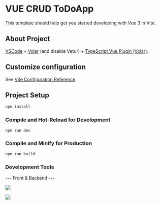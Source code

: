 # VUE CRUD ToDoApp

This template should help get you started developing with Vue 3 in Vite.

## About Project

[VSCode](https://code.visualstudio.com/) + [Volar](https://marketplace.visualstudio.com/items?itemName=Vue.volar) (and disable Vetur) + [TypeScript Vue Plugin (Volar)](https://marketplace.visualstudio.com/items?itemName=Vue.vscode-typescript-vue-plugin).

## Customize configuration

See [Vite Configuration Reference](https://vitejs.dev/config/).

## Project Setup

```sh
npm install
```

### Compile and Hot-Reload for Development

```sh
npm run dev
```

### Compile and Minify for Production

```sh
npm run build
```

### Development Tools

--- Front & Backend ---

<p align="left">
  <a href="https://skillicons.dev">
    <img src="https://skillicons.dev/icons?i=vue,js,sass,tailwindcss" />
  </a>
</p>

<p align="left">
  <a href="https://skillicons.dev">
    <img src="https://skillicons.dev/icons?i=laravel,mongo" />
  </a>
</p>
